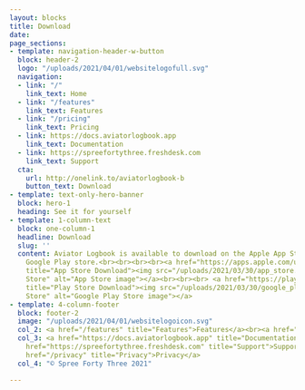 ```yaml
---
layout: blocks
title: Download
date: 
page_sections:
- template: navigation-header-w-button
  block: header-2
  logo: "/uploads/2021/04/01/websitelogofull.svg"
  navigation:
  - link: "/"
    link_text: Home
  - link: "/features"
    link_text: Features
  - link: "/pricing"
    link_text: Pricing
  - link: https://docs.aviatorlogbook.app
    link_text: Documentation
  - link: https://spreefortythree.freshdesk.com
    link_text: Support
  cta:
    url: http://onelink.to/aviatorlogbook-b
    button_text: Download
- template: text-only-hero-banner
  block: hero-1
  heading: See it for yourself
- template: 1-column-text
  block: one-column-1
  headline: Download
  slug: ''
  content: Aviator Logbook is available to download on the Apple App Store and the
    Google Play store.<br><br><br><br><a href="https://apps.apple.com/us/app/aviator-logbook/id1550574251"
    title="App Store Download"><img src="/uploads/2021/03/30/app_store.png" title="App
    Store" alt="App Store image"></a><br><br><br> <a href="https://play.google.com/store/apps/details?id=com.spreefortythree.logbook"
    title="Play Store Download"><img src="/uploads/2021/03/30/google_play.png" title="Play
    Store" alt="Google Play Store image"></a>
- template: 4-column-footer
  block: footer-2
  image: "/uploads/2021/04/01/websitelogoicon.svg"
  col_2: <a href="/features" title="Features">Features</a><br><a href="/pricing" title="Pricing">Pricing</a>
  col_3: <a href="https://docs.aviatorlogbook.app" title="Documentation">Documentation</a><br><a
    href="https://spreefortythree.freshdesk.com" title="Support">Support</a><br><a
    href="/privacy" title="Privacy">Privacy</a>
  col_4: "© Spree Forty Three 2021"

---
```

